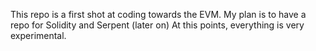 This repo is a first shot at coding towards the EVM. My plan is to have a repo for Solidity and Serpent (later on)
At this points, everything is very experimental.
